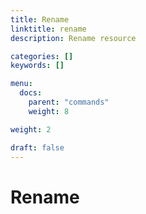 ```yaml
---
title: Rename
linktitle: rename
description: Rename resource

categories: []
keywords: []

menu:
  docs:
    parent: "commands"
    weight: 8

weight: 2

draft: false
---
```


# Rename
